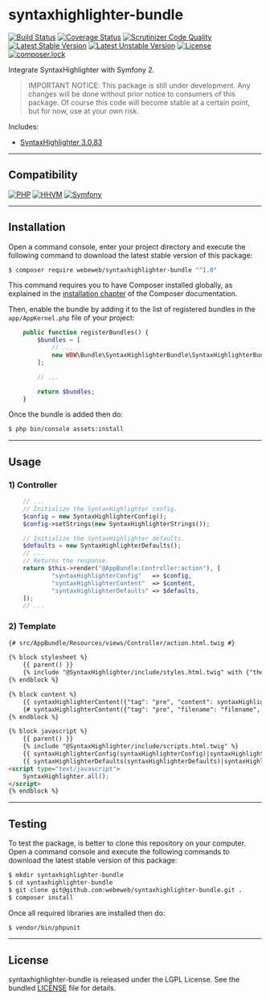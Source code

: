 syntaxhighlighter-bundle
========================

[![Build Status](https://travis-ci.org/webeweb/syntaxhighlighter-bundle.svg?branch=master)](https://travis-ci.org/webeweb/syntaxhighlighter-bundle) [![Coverage Status](https://coveralls.io/repos/github/webeweb/syntaxhighlighter-bundle/badge.svg?branch=master)](https://coveralls.io/github/webeweb/syntaxhighlighter-bundle?branch=master) [![Scrutinizer Code Quality](https://scrutinizer-ci.com/g/webeweb/syntaxhighlighter-bundle/badges/quality-score.png?b=master)](https://scrutinizer-ci.com/g/webeweb/syntaxhighlighter-bundle/?branch=master) [![Latest Stable Version](https://poser.pugx.org/webeweb/syntaxhighlighter-bundle/v/stable)](https://packagist.org/packages/webeweb/syntaxhighlighter-bundle) [![Latest Unstable Version](https://poser.pugx.org/webeweb/syntaxhighlighter-bundle/v/unstable)](https://packagist.org/packages/webeweb/syntaxhighlighter-bundle) [![License](https://poser.pugx.org/webeweb/syntaxhighlighter-bundle/license)](https://packagist.org/packages/webeweb/syntaxhighlighter-bundle) [![composer.lock](https://poser.pugx.org/webeweb/syntaxhighlighter-bundle/composerlock)](https://packagist.org/packages/webeweb/syntaxhighlighter-bundle)

Integrate SyntaxHighlighter with Symfony 2.

> IMPORTANT NOTICE: This package is still under development. Any changes will be
> done without prior notice to consumers of this package. Of course this code
> will become stable at a certain point, but for now, use at your own risk.

Includes:

- [SyntaxHighlighter 3.0.83](https://github.com/syntaxhighlighter/syntaxhighlighter/)

---

## Compatibility

[![PHP](https://img.shields.io/badge/PHP-%5E5.6%7C%5E7.0-blue.svg)](http://php.net) [![HHVM](https://img.shields.io/badge/HHVM-ready-orange.svg)](https://hhvm.com/) [![Symfony](https://img.shields.io/badge/Symfony-%5E2.6%7C%5E3.0-brightgreen.svg)](https://symfony.com)

---

## Installation

Open a command console, enter your project directory and execute the following
command to download the latest stable version of this package:

```bash
$ composer require webeweb/syntaxhighlighter-bundle "^1.0"
```

This command requires you to have Composer installed globally, as explained in
the [installation chapter](https://getcomposer.org/doc/00-intro.md) of the
Composer documentation.

Then, enable the bundle by adding it to the list of registered bundles
in the `app/AppKernel.php` file of your project:

```php
    public function registerBundles() {
        $bundles = [
            // ...
            new WBW\Bundle\SyntaxHighlighterBundle\SyntaxHighlighterBundle(),
        ];

        // ...

        return $bundles;
    }
```

Once the bundle is added then do:

```bash
$ php bin/console assets:install
```

---

## Usage

### 1) Controller

```php
    // ...
    // Initialize the SyntaxHighlighter config.
    $config = new SyntaxHighlighterConfig();
    $config->setStrings(new SyntaxHighlighterStrings());

    // Initialize the SyntaxHighlighter defaults.
    $defaults = new SyntaxHighlighterDefaults();
    // ...
    // Returns the response.
    return $this->render("@AppBundle:Controller:action"), [
            "syntaxHighlighterConfig"   => $config,
            "syntaxHighlighterContent"  => $content,
            "syntaxHighlighterDefaults" => $defaults,
    ]);
    // ...
```

### 2) Template

```html
{# src/AppBundle/Resources/views/Controller/action.html.twig #}

{% block stylesheet %}
    {{ parent() }}
    {% include "@SyntaxHighlighter/include/styles.html.twig" with {"theme": "eclipse"} %}
{% endblock %}

{% block content %}
    {{ syntaxHighlighterContent({"tag": "pre", "content": syntaxHighlighterContent, "language": "php"}) }}
    {# syntaxHighlighterContent({"tag": "pre", "filename": "filename", "language": "php"}) #}
{% endblock %}

{% block javascript %}
    {{ parent() }}
    {% include "@SyntaxHighlighter/include/scripts.html.twig" %}
    {{ syntaxHighlighterConfig(syntaxHighlighterConfig)|syntaxHighlighterScript() }}
    {{ syntaxHighlighterDefaults(syntaxHighlighterDefaults)|syntaxHighlighterScript() }}
<script type="text/javascript">
    SyntaxHighlighter.all();
</script>
{% endblock %}
```

---

## Testing

To test the package, is better to clone this repository on your computer.
Open a command console and execute the following commands to download the latest
stable version of this package:

```bash
$ mkdir syntaxhighlighter-bundle
$ cd syntaxhighlighter-bundle
$ git clone git@github.com:webeweb/syntaxhighlighter-bundle.git .
$ composer install
```

Once all required libraries are installed then do:

```bash
$ vendor/bin/phpunit
```

---

## License

syntaxhighlighter-bundle is released under the LGPL License. See the bundled
[LICENSE](LICENSE) file for details.
